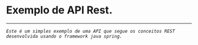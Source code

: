 # Exemplo de API Rest.

---

*`Este é um simples exemplo de uma API que segue os conceitos REST desenvolvida usando o framework java spring.`*

